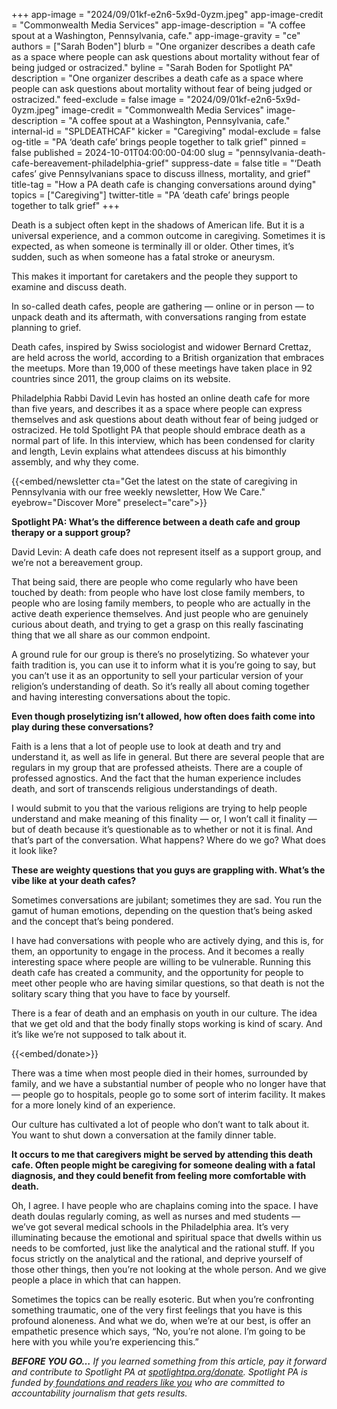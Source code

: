 +++
app-image = "2024/09/01kf-e2n6-5x9d-0yzm.jpeg"
app-image-credit = "Commonwealth Media Services"
app-image-description = "A coffee spout at a Washington, Pennsylvania, cafe."
app-image-gravity = "ce"
authors = ["Sarah Boden"]
blurb = "One organizer describes a death cafe as a space where people can ask questions about mortality without fear of being judged or ostracized."
byline = "Sarah Boden for Spotlight PA"
description = "One organizer describes a death cafe as a space where people can ask questions about mortality without fear of being judged or ostracized."
feed-exclude = false
image = "2024/09/01kf-e2n6-5x9d-0yzm.jpeg"
image-credit = "Commonwealth Media Services"
image-description = "A coffee spout at a Washington, Pennsylvania, cafe."
internal-id = "SPLDEATHCAF"
kicker = "Caregiving"
modal-exclude = false
og-title = "PA ‘death cafe’ brings people together to talk grief"
pinned = false
published = 2024-10-01T04:00:00-04:00
slug = "pennsylvania-death-cafe-bereavement-philadelphia-grief"
suppress-date = false
title = "‘Death cafes’ give Pennsylvanians space to discuss illness, mortality, and grief"
title-tag = "How a PA death cafe is changing conversations around dying"
topics = ["Caregiving"]
twitter-title = "PA ‘death cafe’ brings people together to talk grief"
+++

Death is a subject often kept in the shadows of American life. But it is a universal experience, and a common outcome in caregiving. Sometimes it is expected, as when someone is terminally ill or older. Other times, it’s sudden, such as when someone has a fatal stroke or aneurysm.

This makes it important for caretakers and the people they support to examine and discuss death.

In so-called death cafes, people are gathering — online or in person — to unpack death and its aftermath, with conversations ranging from estate planning to grief.

Death cafes, inspired by Swiss sociologist and widower Bernard Crettaz, are held across the world, according to a British organization that embraces the meetups. More than 19,000 of these meetings have taken place in 92 countries since 2011, the group claims on its website.

Philadelphia Rabbi David Levin has hosted an online death cafe for more than five years, and describes it as a space where people can express themselves and ask questions about death without fear of being judged or ostracized. He told Spotlight PA that people should embrace death as a normal part of life. In this interview, which has been condensed for clarity and length, Levin explains what attendees discuss at his bimonthly assembly, and why they come.

{{<embed/newsletter cta="Get the latest on the state of caregiving in Pennsylvania with our free weekly newsletter, How We Care." eyebrow="Discover More" preselect="care">}}

<strong>Spotlight PA: What’s the difference between a death cafe and group therapy or a support group?</strong>

David Levin: A death cafe does not represent itself as a support group, and we’re not a bereavement group.

That being said, there are people who come regularly who have been touched by death: from people who have lost close family members, to people who are losing family members, to people who are actually in the active death experience themselves. And just people who are genuinely curious about death, and trying to get a grasp on this really fascinating thing that we all share as our common endpoint.

A ground rule for our group is there’s no proselytizing. So whatever your faith tradition is, you can use it to inform what it is you’re going to say, but you can’t use it as an opportunity to sell your particular version of your religion’s understanding of death. So it’s really all about coming together and having interesting conversations about the topic.

<strong>Even though proselytizing isn’t allowed, how often does faith come into play during these conversations?</strong>

Faith is a lens that a lot of people use to look at death and try and understand it, as well as life in general. But there are several people that are regulars in my group that are professed atheists. There are a couple of professed agnostics. And the fact that the human experience includes death, and sort of transcends religious understandings of death.

I would submit to you that the various religions are trying to help people understand and make meaning of this finality — or, I won’t call it finality — but of death because it’s questionable as to whether or not it is final. And that’s part of the conversation. What happens? Where do we go? What does it look like?

<strong>These are weighty questions that you guys are grappling with. What’s the vibe like at your death cafes?</strong>

Sometimes conversations are jubilant; sometimes they are sad. You run the gamut of human emotions, depending on the question that’s being asked and the concept that’s being pondered.

I have had conversations with people who are actively dying, and this is, for them, an opportunity to engage in the process. And it becomes a really interesting space where people are willing to be vulnerable. Running this death cafe has created a community, and the opportunity for people to meet other people who are having similar questions, so that death is not the solitary scary thing that you have to face by yourself.

There is a fear of death and an emphasis on youth in our culture. The idea that we get old and that the body finally stops working is kind of scary. And it’s like we’re not supposed to talk about it.

{{<embed/donate>}}

There was a time when most people died in their homes, surrounded by family, and we have a substantial number of people who no longer have that — people go to hospitals, people go to some sort of interim facility. It makes for a more lonely kind of an experience.

Our culture has cultivated a lot of people who don’t want to talk about it. You want to shut down a conversation at the family dinner table. <strong></strong>

<strong>It occurs to me that caregivers might be served by attending this death cafe. Often people might be caregiving for someone dealing with a fatal diagnosis, and they could benefit from feeling more comfortable with death.</strong>

Oh, I agree. I have people who are chaplains coming into the space. I have death doulas regularly coming, as well as nurses and med students — we’ve got several medical schools in the Philadelphia area. It’s very illuminating because the emotional and spiritual space that dwells within us needs to be comforted, just like the analytical and the rational stuff. If you focus strictly on the analytical and the rational, and deprive yourself of those other things, then you’re not looking at the whole person. And we give people a place in which that can happen.

Sometimes the topics can be really esoteric. But when you’re confronting something traumatic, one of the very first feelings that you have is this profound aloneness. And what we do, when we’re at our best, is offer an empathetic presence which says, “No, you’re not alone. I’m going to be here with you while you’re experiencing this.”

<strong><em>BEFORE YOU GO…</em></strong><em> If you learned something from this article, pay it forward and contribute to Spotlight PA at </em><a href="http://spotlightpa.org/donate"><em>spotlightpa.org/donate</em></a><em>. Spotlight PA is funded by</em><a href="https://www.spotlightpa.org/support"><em> foundations and readers like you</em></a><em> who are committed to accountability journalism that gets results.</em>

